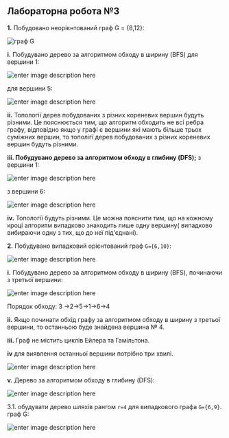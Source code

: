 ## Лабораторна робота №3

**1.** Побудовано неорієнтований граф G = {8,12}:

![граф G](https://i.ibb.co/LJr1hk9/8-12.png)

**i.** Побудувано дерево за алгоритмом обходу в ширину (BFS) для вершини 1:

![enter image description here](https://i.ibb.co/Vmj3CjS/1.png)

для вершини 5:

![enter image description here](https://i.ibb.co/hVmCpWv/2.png)

**іі.** Топології дерев побудованих з різних кореневих вершин будуть різними. Це пояснюється тим, що алгоритм обходить не всі ребра графу, відповідно якщо у графі є вершини які мають більше трьох суміжних вершин, то тополігї дерев побудованих з різних кореневих вершин будуть різними.

**ііі. Побудувано дерево за алгоритмом обходу в глибину (DFS);** 
з вершини 1:

![enter image description here](https://i.ibb.co/3c4Ys29/11.png)

з вершини 6:

![enter image description here](https://i.ibb.co/bX8vG1x/22.png)

**iv.** Топології будуть різними. Це можна пояснити тим, що на кожному кроці алгоритм випадково  знаходить лише одну вершину( випадково вибираючи одну з тих, що до неї під'єднані). 

**2.** Побудувано випадковий орієнтований граф `G={6,10}`:

![enter image description here](https://i.ibb.co/hDgJQf7/Screenshot-2.png)

**i.** Побудувано дерево за алгоритмом обходу в ширину (BFS), починаючи з третьої вершини:

![enter image description here](https://i.ibb.co/CwtYnRx/Screenshot-3.png)

Порядок обходу: 3 ->2->5->1->6->4

**ii.** Якщо починати обхід графу за алгоритмом обходу в ширину  з третьої вершини, то останньою буде знайдена вершина № 4.

**іii.**  Граф не містить циклів Ейлера та Гамільтона.

**іv**  для виявлення останньої вершини потрібно три хвилі.

![enter image description here](https://i.ibb.co/KhvCKcr/Screenshot-4.png)

**v.** Дерево за алгоритмом обходу в глибину (DFS):

![enter image description here](https://i.ibb.co/McYysDZ/123.png)

3.1.  обудувати дерево шляхів рангом  `r=4`  для випадкового графа  `G={6,9}`.
граф G:

![enter image description here](https://i.ibb.co/6X91VqH/G.png)
